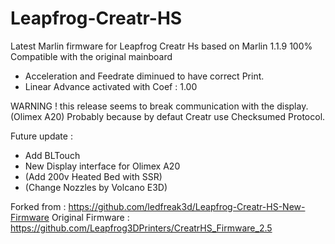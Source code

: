 # Leapfrog-Creatr-HS

Latest Marlin firmware for Leapfrog Creatr Hs based on Marlin 1.1.9
100% Compatible with the original mainboard

 - Acceleration and Feedrate diminued to have correct Print.
 - Linear Advance activated with Coef : 1.00

WARNING ! 	this release seems to break communication with the display. (Olimex A20)
			Probably because by defaut Creatr use Checksumed Protocol.
			
Future update : 
 - Add BLTouch
 - New Display interface for Olimex A20
 - (Add 200v Heated Bed with SSR)
 - (Change Nozzles by Volcano E3D)
 
Forked from : https://github.com/ledfreak3d/Leapfrog-Creatr-HS-New-Firmware
Original Firmware : https://github.com/Leapfrog3DPrinters/CreatrHS_Firmware_2.5
